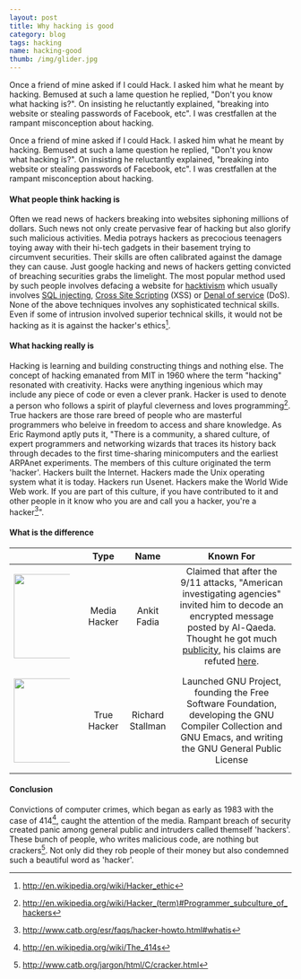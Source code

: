 ```yaml
---
layout: post
title: Why hacking is good
category: blog
tags: hacking
name: hacking-good
thumb: /img/glider.jpg
---
```


<link rel="stylesheet" href="../css/post.css" />

Once a friend of mine asked if I could Hack. I asked him what he meant by hacking. Bemused at such a lame question he replied, "Don't you know what hacking is?". On insisting he reluctantly explained, "breaking into website or stealing passwords of Facebook, etc". I was crestfallen at the rampant misconception about hacking.
<!-- truncate_here -->

Once a friend of mine asked if I could Hack. I asked him what he meant by hacking. Bemused at such a lame question he replied, "Don't you know what hacking is?". On insisting he reluctantly explained, "breaking into website or stealing passwords of Facebook, etc". I was crestfallen at the rampant misconception about hacking.

#### What people think hacking is

Often we read news of hackers breaking into websites siphoning millions of dollars. Such news not only create pervasive fear of hacking but also glorify such malicious activities. Media potrays hackers as precocious teenagers toying away with their hi-tech gadgets in their basement trying to circumvent securities. Their skills are often calibrated against the damage they can cause. Just google hacking and news of hackers getting convicted of breaching securities grabs the limelight. The most popular method used by such people involves defacing a website for <a href="http://en.wikipedia.org/wiki/Hacktivism" target="_blank">hacktivism</a> which usually involves <a href="http://en.wikipedia.org/wiki/SQL_injection" target="_blank">SQL injecting</a>, <a href="http://en.wikipedia.org/wiki/Cross-site_scripting" target="_blank">Cross Site Scripting</a> (XSS) or <a href="http://en.wikipedia.org/wiki/Denial-of-service_attack" target="_blank">Denal of service</a> (DoS). None of the above techniques involves any sophisticated technical skills. Even if some of intrusion involved superior technical skills, it would not be hacking as it is against the hacker's ethics[^ethics].

#### What hacking really is

Hacking is learning and building constructing things and nothing else. The concept of hacking emanated from MIT in 1960 where the term "hacking" resonated with creativity. Hacks were anything ingenious which may include any piece of code or even a clever prank. Hacker is used to denote a person who follows a spirit of playful cleverness and loves programming[^hacker]. True hackers are those rare breed of people who are masterful programmers who beleive in freedom to access and share knowledge. As Eric Raymond aptly puts it, "There is a community, a shared culture, of expert programmers and networking wizards that traces its history back through decades to the first time-sharing minicomputers and the earliest ARPAnet experiments. The members of this culture originated the term 'hacker'. Hackers built the Internet. Hackers made the Unix operating system what it is today. Hackers run Usenet. Hackers make the World Wide Web work. If you are part of this culture, if you have contributed to it and other people in it know who you are and call you a hacker, you're a hacker[^eric]".


#### What is the difference

<table>
<thead>
<tr>
<th align="center"> <strong></strong> </th>
<th align="center"> <strong> Type  </strong></th>
<th align="center"> <strong>Name</strong> </th>
<th align="center"> <strong>Known For</strong> </th>

</tr>
</thead>

<tbody>

<tr>
<td align="center"><a href="http://en.wikipedia.org/wiki/Ankit_Fadia" target="_blank"><img style="height:150px;padding:15px 15px 15px 0px;max-width: 100px;" src="http://upload.wikimedia.org/wikipedia/commons/thumb/5/55/Ankitfadia2.jpg/200px-Ankitfadia2.jpg"></a> </td>
<td align="center">Media Hacker</td>
<td align="center">Ankit Fadia</td>
<td align="center"> Claimed that after the 9/11 attacks, "American investigating agencies" invited him to decode an encrypted message posted by Al-Qaeda. Thought he got much <a href="http://www.thehindu.com/sci-tech/inside-account/article48684.ece" target="_blank">publicity</a>, his claims are refuted <a href="http://forbesindia.com/article/beyond-business/ankit-fadia-revealed/34793/0" target="_blank">here</a>. </td>
</tr>

<tr>
<td align="center"><a href="http://en.wikipedia.org/wiki/Richard_Stallman" target="_blank"><img  style="height:150px;padding:15px 15px 15px 0px;max-width: 100px;" src="http://upload.wikimedia.org/wikipedia/commons/thumb/f/f7/Richard_Matthew_Stallman.jpeg/220px-Richard_Matthew_Stallman.jpeg"></a> </td>
<td align="center">True Hacker</td>
<td align="center">Richard Stallman</td>
<td align="center">Launched GNU Project, founding the Free Software Foundation, developing the GNU Compiler Collection and GNU Emacs, and writing the GNU General Public License </td>
</tr>

</tbody>
</table>

#### Conclusion

Convictions of computer crimes, which began as early as 1983 with the case of 414[^414], caught the attention of the media. Rampant breach of security created panic among general public and intruders called themself 'hackers'. These bunch of people, who writes malicious code, are nothing but crackers[^crackers]. Not only did they rob people of their money but also condemned such a beautiful word as 'hacker'. 

[^414]: http://en.wikipedia.org/wiki/The_414s
[^ethics]: http://en.wikipedia.org/wiki/Hacker_ethic
[^hacker]: http://en.wikipedia.org/wiki/Hacker_(term)#Programmer_subculture_of_hackers
[^eric]: http://www.catb.org/esr/faqs/hacker-howto.html#whatis 
[^crackers]: http://www.catb.org/jargon/html/C/cracker.html
[^fadia]: http://www.hindu.com/mp/2009/11/16/stories/2009111650950300.htm
